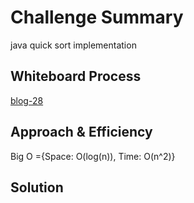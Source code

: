 # Challenge Summary
<!-- Description of the challenge -->
java quick sort implementation

## Whiteboard Process
<!-- Embedded whiteboard image -->
[blog-28](blog-28.md)

## Approach & Efficiency
<!-- What approach did you take? Why? What is the Big O space/time for this approach? -->

Big O ={Space: O(log(n)), Time: O(n^2)}

## Solution
<!-- Show how to run your code, and examples of it in action -->

